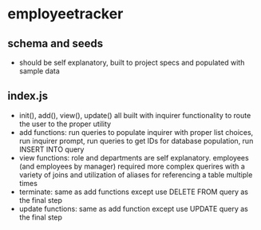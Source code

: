 # employeetracker

## schema and seeds
- should be self explanatory, built to project specs and populated with sample data

## index.js
- init(), add(), view(), update() all built with inquirer functionality to route the user to the proper utility
- add functions: run queries to populate inquirer with proper list choices, run inquirer prompt, run queries to get IDs for database population, run INSERT INTO query
- view functions: role and departments are self explanatory. employees (and employees by manager) required more complex querires with a variety of joins and utilization of aliases for referencing a table multiple times
- terminate: same as add functions except use DELETE FROM query as the final step
- update functions: same as add function except use UPDATE query as the final step